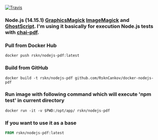 [![Travis](https://travis-ci.org/RsknCankov/docker-nodejs-pdf.svg?branch=master)](https://travis-ci.org/rskn/docker-nodejs-pdf)

### Node.js (14.15.1) [GraphicsMagick](http://www.graphicsmagick.org/) [ImageMagick](https://imagemagick.org) and [GhostScript](https://www.ghostscript.com/). I'm using it basically for execution Node.js tests with [chai-pdf](https://www.npmjs.com/package/chai-pdf). 

### Pull from Docker Hub
```
docker push rskn/nodejs-pdf:latest
```

### Build from GitHub
```
docker build -t rskn/nodejs-pdf github.com/RsknCankov/docker-nodejs-pdf
```

### Run image with following command which will execute 'npm test' in current directory
```
docker run -it -v $PWD:/opt/app/ rskn/nodejs-pdf
```

### If you want to use it as a base
```Dockerfile
FROM rskn/nodejs-pdf:latest
```
